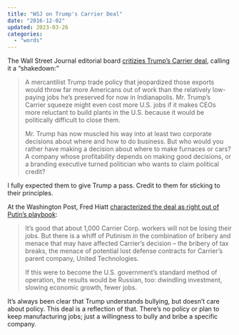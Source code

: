 ```yaml
---
title: "WSJ on Trump's Carrier Deal"
date: "2016-12-02"
updated: 2023-03-26
categories:
  - "words"
---
```


The Wall Street Journal editorial board [critizies Trump’s Carrier deal](https://www.wsj.com/articles/trumps-carrier-shakedown-1480639199), calling it a “shakedown:”

> A mercantilist Trump trade policy that jeopardized those exports would throw far more Americans out of work than the relatively low-paying jobs he’s preserved for now in Indianapolis. Mr. Trump’s Carrier squeeze might even cost more U.S. jobs if it makes CEOs more reluctant to build plants in the U.S. because it would be politically difficult to close them.
>
> Mr. Trump has now muscled his way into at least two corporate decisions about where and how to do business. But who would you rather have making a decision about where to make furnaces or cars? A company whose profitability depends on making good decisions, or a branding executive turned politician who wants to claim political credit?

I fully expected them to give Trump a pass. Credit to them for sticking to their principles.

At the Washington Post, Fred Hiatt [characterized the deal as right out of Putin’s playbook](https://www.washingtonpost.com/opinions/trumps-carrier-deal-is-right-out-of-putins-playbook/2016/12/01/f0456af6-b7e6-11e6-a677-b608fbb3aaf6_story.html):

> It’s good that about 1,000 Carrier Corp. workers will not be losing their jobs. But there is a whiff of Putinism in the combination of bribery and menace that may have affected Carrier’s decision – the bribery of tax breaks, the menace of potential lost defense contracts for Carrier’s parent company, United Technologies.
>
> If this were to become the U.S. government’s standard method of operation, the results would be Russian, too: dwindling investment, slowing economic growth, fewer jobs.

It’s always been clear that Trump understands bullying, but doesn’t care about policy. This deal is a reflection of that. There’s no policy or plan to keep manufacturing jobs; just a willingness to bully and bribe a specific company.
